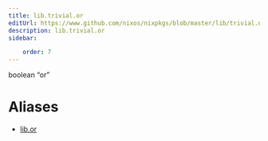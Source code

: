 ```yaml
---
title: lib.trivial.or
editUrl: https://www.github.com/nixos/nixpkgs/blob/master/lib/trivial.nix#L116C8
description: lib.trivial.or
sidebar:

    order: 7
---
```


boolean “or”


# Aliases

- [lib.or](./reference/lib/lib-or)


